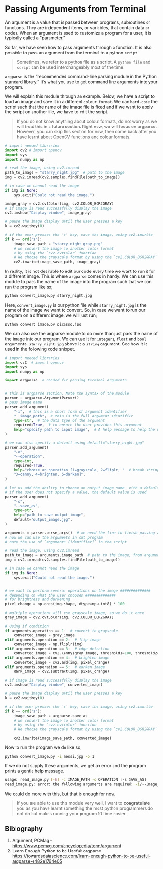 # Passing Arguments from Terminal

An argument is a value that is passed between programs, subroutines or functions.
They are independent items, or variables, that contain data or codes. When an argument is used to customize a program for a user, it is typically called a "parameter."

So far, we have seen how to pass arguments through a function. It is also possible to pass an argument from the terminal to a python `script`.

> Sometimes, we refer to a python file as a script. A `python file` and `script` can be used interchangeably most of the time.

`argparse` is the “recommended command-line parsing module in the Python standard library.” It’s what you use to get command line arguments into your program.

We will explain this module through an example. Below, we have a script to load an image and save it in a different `colour format`. We can `hard-code` the script such that the name of the image file is fixed and if we want to apply the script on another file, we have to edit the script.

> If you do not know anything about colour formats, do not worry as we will treat this in a future section. Right now, we will focus on argparse. However, you can skip this section for now, then come back after you have learnt about OpenCV functions and colour formats.

```python
# import needed libraries
import cv2 # import opencv
import sys
import numpy as np

# read the image, using cv2.imread
path_to_image = "starry_night.jpg"  # path to the image
img = cv2.imread(cv2.samples.findFile(path_to_image))

# in case we cannot read the image
if img is None:
    sys.exit("Could not read the image.")

image_gray = cv2.cvtColor(img, cv2.COLOR_BGR2GRAY)
# if image is read successfully display the image
cv2.imshow("Display window", image_gray)

# pause the image display until the user presses a key
k = cv2.waitKey(0)

# if the user presses the 's' key, save the image, using cv2.imwrite
if k == ord("s"):
    image_save_path = "starry_night_gray.png"
    # we convert the image to another color format 
    # by using the `cv2.cvtColor` function
    # We choose the grayscale format by using the `cv2.COLOR_BGR2GRAY` object.
    cv2.imwrite(image_save_path, image_gray)

```

In reality, it is not desirable to edit our code every time we want to run it for a different image. This is where `argparse` comes in handy. We can use this module to pass the name of the image into the program such that we can run the program like so;

```bash
python convert_image.py starry_night.jpg
```

Here, `convert_image.py` is our python file while `starry_night.jpg` is the name of the image we want to convert. So, in case we want to run our program on a different image, we will just run;

```bash
python convert_image.py picasso.jpg
```

We can also use the argparse module to do more than just pass the name of the image into our program. We can use it for `integers`, `float` and `bool` arguments. `starry_night.jpg` above is a `string` argument. See how it is used in the following code snippet.

```python
# import needed libraries
import cv2  # import opencv
import sys
import numpy as np

import argparse  # needed for passing terminal arguments


# this is argparse section. Note the syntax of the module
parser = argparse.ArgumentParser()
# pass image name
parser.add_argument(
    "-i",  # this is a short form of argument identifier
    "--image_path",  # this is the full argument identifier
    type=str,  # the data type of the argument
    required=True,  # to ensure the user provides this argument
    help="specify path to input image",  # A help message to help the user
)

# we can also specify a default using default="starry_night.jpg"
parser.add_argument(
    "-o",
    "--operation",
    type=int,
    required=True,
    help="choose an operation [1=grayscale, 2=fliplr, "  # break string
    "3=canny, 4=brighten, 5=darken]",
)

# let us add the ability to choose an output image name, with a default
# if the user does not specify a value, the default value is used.
parser.add_argument(
    "-s",
    "--save_as",
    type=str,
    help="path to save output image",
    default="output_image.jpg",
)

arguments = parser.parse_args()  # we need the line to finish passing arguments
# now we can use the arguments in out program
# note the use of `arguments.[identifier]` in the script

# read the image, using cv2.imread
path_to_image = arguments.image_path  # path to the image, from arguments
img = cv2.imread(cv2.samples.findFile(path_to_image))

# in case we cannot read the image
if img is None:
    sys.exit("Could not read the image.")


# we want to perform several operations on the image ##############
# depending on what the user chooses ##############
# for brightness and darkening
pixel_change = np.ones(img.shape, dtype=np.uint8) * 100

# multiple operations will use grayscale image, so we do it once
gray_image = cv2.cvtColor(img, cv2.COLOR_BGR2GRAY)

# Using if condition
if arguments.operation == 1:  # convert to grayscale
    converted_image = gray_image
elif arguments.operation == 2:  # flip image
    converted_image = np.fliplr(img)
elif arguments.operation == 3:  # edge detection
    converted_image = cv2.Canny(gray_image, threshold1=100, threshold2=200)
elif arguments.operation == 4:  # brighten image
    converted_image = cv2.add(img, pixel_change)
elif arguments.operation == 5:  # darken image
    dark_image = cv2.subtract(img, pixel_change)

# if image is read successfully display the image
cv2.imshow("Display window", converted_image)

# pause the image display until the user presses a key
k = cv2.waitKey(0)

# if the user presses the 's' key, save the image, using cv2.imwrite
if k == ord("s"):
    image_save_path = argparse.save_as
    # we convert the image to another color format
    # by using the `cv2.cvtColor` function
    # We choose the grayscale format by using the `cv2.COLOR_BGR2GRAY` object.

    cv2.imwrite(image_save_path, converted_image)
```

Now to run the program we do like so;

```bash
python convert_image.py -i messi.jpg -o 1
```

If we do not supply these arguments, we get an error and the program prints a gentle help message.

```bash
usage: read_image.py [-h] -i IMAGE_PATH -o OPERATION [-s SAVE_AS]
read_image.py: error: the following arguments are required: -i/--image_path, -o/--operation
```

We could do more with this, but that is enough for now.

> If you are able to use this module very well, I want to **congratulate** you as you have learnt something the most python programmers do not do but makes running your program 10 time easier.

## Bibiography

1. Argument, PCMag - https://www.pcmag.com/encyclopedia/term/argument
2. Learn Enough Python to be Useful: argparse - https://towardsdatascience.com/learn-enough-python-to-be-useful-argparse-e482e1764e05
